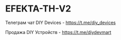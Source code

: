 # EFEKTA-TH-V2

Телеграм чат DIY Devices - https://t.me/diy_devices

Продажа DIY Устройств - https://t.me/diydevmart
